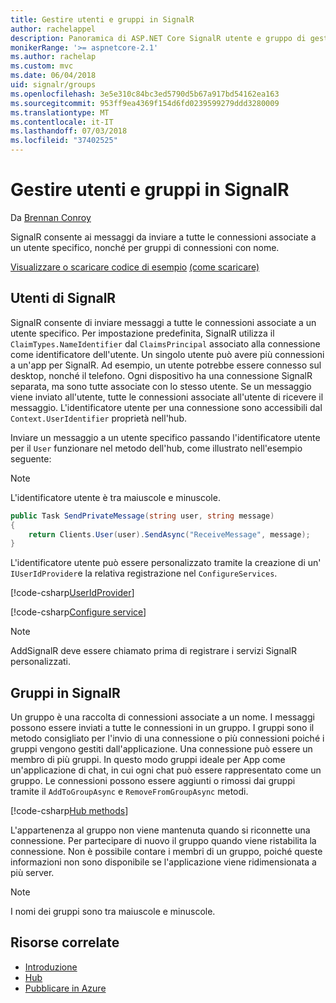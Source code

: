 ```yaml
---
title: Gestire utenti e gruppi in SignalR
author: rachelappel
description: Panoramica di ASP.NET Core SignalR utente e gruppo di gestione.
monikerRange: '>= aspnetcore-2.1'
ms.author: rachelap
ms.custom: mvc
ms.date: 06/04/2018
uid: signalr/groups
ms.openlocfilehash: 3e5e310c84bc3ed5790d5b67a917bd54162ea163
ms.sourcegitcommit: 953ff9ea4369f154d6fd0239599279ddd3280009
ms.translationtype: MT
ms.contentlocale: it-IT
ms.lasthandoff: 07/03/2018
ms.locfileid: "37402525"
---
```

# <a name="manage-users-and-groups-in-signalr"></a>Gestire utenti e gruppi in SignalR

Da [Brennan Conroy](https://github.com/BrennanConroy)

SignalR consente ai messaggi da inviare a tutte le connessioni associate a un utente specifico, nonché per gruppi di connessioni con nome.

[Visualizzare o scaricare codice di esempio](https://github.com/aspnet/Docs/tree/master/aspnetcore/signalr/groups/sample/) [(come scaricare)](xref:tutorials/index#how-to-download-a-sample)

## <a name="users-in-signalr"></a>Utenti di SignalR

SignalR consente di inviare messaggi a tutte le connessioni associate a un utente specifico. Per impostazione predefinita, SignalR utilizza il `ClaimTypes.NameIdentifier` dal `ClaimsPrincipal` associato alla connessione come identificatore dell'utente. Un singolo utente può avere più connessioni a un'app per SignalR. Ad esempio, un utente potrebbe essere connesso sul desktop, nonché il telefono. Ogni dispositivo ha una connessione SignalR separata, ma sono tutte associate con lo stesso utente. Se un messaggio viene inviato all'utente, tutte le connessioni associate all'utente di ricevere il messaggio. L'identificatore utente per una connessione sono accessibili dal `Context.UserIdentifier` proprietà nell'hub.

Inviare un messaggio a un utente specifico passando l'identificatore utente per il `User` funzionare nel metodo dell'hub, come illustrato nell'esempio seguente:

> [!NOTE]
> L'identificatore utente è tra maiuscole e minuscole.

```csharp
public Task SendPrivateMessage(string user, string message)
{
    return Clients.User(user).SendAsync("ReceiveMessage", message);
}
```

L'identificatore utente può essere personalizzato tramite la creazione di un' `IUserIdProvider`e la relativa registrazione nel `ConfigureServices`.

[!code-csharp[UserIdProvider](groups/sample/customuseridprovider.cs?range=4-10)]

[!code-csharp[Configure service](groups/sample/startup.cs?range=21-22,39-42)]

> [!NOTE]
> AddSignalR deve essere chiamato prima di registrare i servizi SignalR personalizzati.

## <a name="groups-in-signalr"></a>Gruppi in SignalR

Un gruppo è una raccolta di connessioni associate a un nome. I messaggi possono essere inviati a tutte le connessioni in un gruppo. I gruppi sono il metodo consigliato per l'invio di una connessione o più connessioni poiché i gruppi vengono gestiti dall'applicazione. Una connessione può essere un membro di più gruppi. In questo modo gruppi ideale per App come un'applicazione di chat, in cui ogni chat può essere rappresentato come un gruppo. Le connessioni possono essere aggiunti o rimossi dai gruppi tramite il `AddToGroupAsync` e `RemoveFromGroupAsync` metodi.

[!code-csharp[Hub methods](groups/sample/hubs/chathub.cs?range=15-27)]

L'appartenenza al gruppo non viene mantenuta quando si riconnette una connessione. Per partecipare di nuovo il gruppo quando viene ristabilita la connessione. Non è possibile contare i membri di un gruppo, poiché queste informazioni non sono disponibile se l'applicazione viene ridimensionata a più server.

> [!NOTE]
> I nomi dei gruppi sono tra maiuscole e minuscole.

## <a name="related-resources"></a>Risorse correlate

* [Introduzione](xref:tutorials/signalr)
* [Hub](xref:signalr/hubs)
* [Pubblicare in Azure](xref:signalr/publish-to-azure-web-app)
